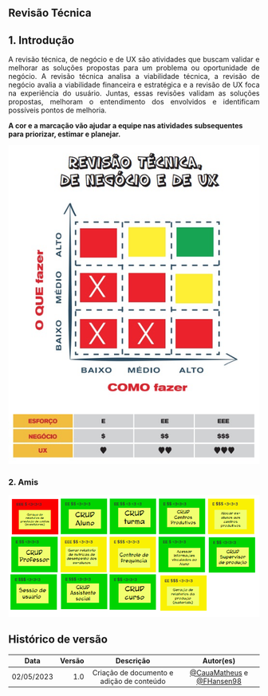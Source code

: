 ## Revisão Técnica

## 1. Introdução

<p align="justify"> A revisão técnica, de negócio e de UX são atividades que buscam validar e melhorar as soluções propostas para um problema ou oportunidade de negócio. A revisão técnica analisa a viabilidade técnica, a revisão de negócio avalia a viabilidade financeira e estratégica e a revisão de UX foca na experiência do usuário. Juntas, essas revisões validam as soluções propostas, melhoram o entendimento dos envolvidos e identificam possíveis pontos de melhoria.
</p>

<p>
<strong>A cor e a marcação vão ajudar a equipe nas atividades subsequentes para priorizar, estimar e planejar.
</strong>
</p>

![Revisão Técnica](../assets/visao-produto/revisao-tecnica.png)

### 2. Amis

![Revisão Técnica](../assets/visao-produto/revisao-tecnica-exemplo.png)

## Histórico de versão

|    Data    | Versão |                 Descrição                 |                                          Autor(es)                                          |
| :--------: | -----: | :---------------------------------------: | :-----------------------------------------------------------------------------------------: |
| 02/05/2023 |    1.0 | Criação de documento e adição de conteúdo | [@CauaMatheus](https://github.com/CauaMatheus) e [@FHansen98](https://github.com/FHansen98) |
